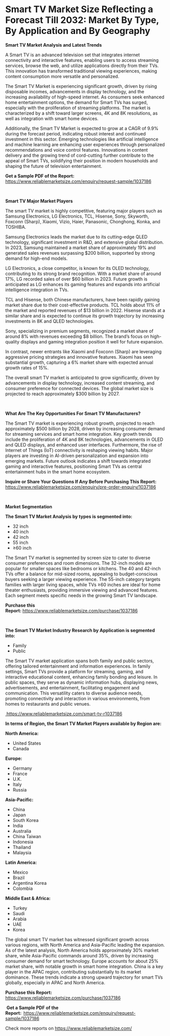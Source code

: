 <p><h1>Smart TV Market Size Reflecting a Forecast Till 2032: Market By Type, By Application and By Geography</h1></p><p><strong>Smart TV Market Analysis and Latest Trends</strong></p>
<p><p>A Smart TV is an advanced television set that integrates internet connectivity and interactive features, enabling users to access streaming services, browse the web, and utilize applications directly from their TVs. This innovation has transformed traditional viewing experiences, making content consumption more versatile and personalized.</p><p>The Smart TV Market is experiencing significant growth, driven by rising disposable incomes, advancements in display technology, and the increasing availability of high-speed internet. As consumers seek enhanced home entertainment options, the demand for Smart TVs has surged, especially with the proliferation of streaming platforms. The market is characterized by a shift toward larger screens, 4K and 8K resolutions, as well as integration with smart home devices.</p><p>Additionally, the Smart TV Market is expected to grow at a CAGR of 9.9% during the forecast period, indicating robust interest and continued investment in this sector. Emerging technologies like artificial intelligence and machine learning are enhancing user experiences through personalized recommendations and voice control features. Innovations in content delivery and the growing trend of cord-cutting further contribute to the appeal of Smart TVs, solidifying their position in modern households and shaping the future of television entertainment.</p></p>
<p><strong>Get a Sample PDF of the Report:&nbsp;</strong> <a href="https://www.reliablemarketsize.com/enquiry/request-sample/1037186?utm_campaign=1845&utm_medium=2&utm_source=Github&utm_content=ia&utm_term=12022025&utm_id=smart-tv">https://www.reliablemarketsize.com/enquiry/request-sample/1037186</a></p>
<p>&nbsp;</p>
<p><strong>Smart TV Major Market Players</strong></p>
<p><p>The smart TV market is highly competitive, featuring major players such as Samsung Electronics, LG Electronics, TCL, Hisense, Sony, Skyworth, Foxconn (Sharp), Xiaomi, Vizio, Haier, Panasonic, Chonghong, Konka, and TOSHIBA. </p><p>Samsung Electronics leads the market due to its cutting-edge QLED technology, significant investment in R&D, and extensive global distribution. In 2023, Samsung maintained a market share of approximately 19% and generated sales revenues surpassing $200 billion, supported by strong demand for high-end models.</p><p>LG Electronics, a close competitor, is known for its OLED technology, contributing to its strong brand recognition. With a market share of around 17%, LG recorded sales of over $60 billion in 2023. Future growth is anticipated as LG enhances its gaming features and expands into artificial intelligence integration in TVs.</p><p>TCL and Hisense, both Chinese manufacturers, have been rapidly gaining market share due to their cost-effective products. TCL holds about 11% of the market and reported revenues of $13 billion in 2022. Hisense stands at a similar share and is expected to continue its growth trajectory by increasing investments in 8K and QLED technologies.</p><p>Sony, specializing in premium segments, recognized a market share of around 8% with revenues exceeding $8 billion. The brand’s focus on high-quality displays and gaming integration position it well for future expansion.</p><p>In contrast, newer entrants like Xiaomi and Foxconn (Sharp) are leveraging aggressive pricing strategies and innovative features. Xiaomi has seen substantial growth, capturing a 6% market share with expected annual growth rates of 15%.</p><p>The overall smart TV market is anticipated to grow significantly, driven by advancements in display technology, increased content streaming, and consumer preference for connected devices. The global market size is projected to reach approximately $300 billion by 2027.</p></p>
<p>&nbsp;</p>
<p><strong>What Are The Key Opportunities For Smart TV Manufacturers?</strong></p>
<p><p>The Smart TV market is experiencing robust growth, projected to reach approximately $500 billion by 2028, driven by increasing consumer demand for streaming services and smart home integration. Key growth trends include the proliferation of 4K and 8K technologies, advancements in OLED and QLED displays, and enhanced user interfaces. Furthermore, the rise of Internet of Things (IoT) connectivity is reshaping viewing habits. Major players are investing in AI-driven personalization and expansion into emerging markets. Future outlook indicates a shift towards integrated gaming and interactive features, positioning Smart TVs as central entertainment hubs in the smart home ecosystem.</p></p>
<p><strong>Inquire or Share Your Questions If Any Before Purchasing This Report:</strong> <a href="https://www.reliablemarketsize.com/enquiry/pre-order-enquiry/1037186?utm_campaign=1845&utm_medium=2&utm_source=Github&utm_content=ia&utm_term=12022025&utm_id=smart-tv">https://www.reliablemarketsize.com/enquiry/pre-order-enquiry/1037186</a></p>
<p>&nbsp;</p>
<p><strong>Market Segmentation</strong></p>
<p><strong>The Smart TV Market Analysis by types is segmented into:</strong></p>
<p><ul><li>32 inch</li><li>40 inch</li><li>42 inch</li><li>55 inch</li><li>≥60 inch</li></ul></p>
<p><p>The Smart TV market is segmented by screen size to cater to diverse consumer preferences and room dimensions. The 32-inch models are popular for smaller spaces like bedrooms or kitchens. The 40 and 42-inch TVs offer a balance for mid-sized rooms, appealing to budget-conscious buyers seeking a larger viewing experience. The 55-inch category targets families with larger living spaces, while TVs ≥60 inches are ideal for home theater enthusiasts, providing immersive viewing and advanced features. Each segment meets specific needs in the growing Smart TV landscape.</p></p>
<p><strong>Purchase this Report:&nbsp;</strong><a href="https://www.reliablemarketsize.com/purchase/1037186?utm_campaign=1845&utm_medium=2&utm_source=Github&utm_content=ia&utm_term=12022025&utm_id=smart-tv">https://www.reliablemarketsize.com/purchase/1037186</a></p>
<p>&nbsp;</p>
<p><strong>The Smart TV Market Industry Research by Application is segmented into:</strong></p>
<p><ul><li>Family</li><li>Public</li></ul></p>
<p><p>The Smart TV market application spans both family and public sectors, offering tailored entertainment and information experiences. In family settings, Smart TVs provide a platform for streaming, gaming, and interactive educational content, enhancing family bonding and leisure. In public spaces, they serve as dynamic information hubs, displaying news, advertisements, and entertainment, facilitating engagement and communication. This versatility caters to diverse audience needs, promoting connectivity and interaction in various environments, from homes to restaurants and public venues.</p></p>
<p><a href="https://www.reliablemarketsize.com/smart-tv-r1037186?utm_campaign=1845&utm_medium=2&utm_source=Github&utm_content=ia&utm_term=12022025&utm_id=smart-tv">&nbsp;https://www.reliablemarketsize.com/smart-tv-r1037186</a></p>
<p><strong>In terms of Region, the Smart TV Market Players available by Region are:</strong></p>
<p>
    <p> <strong> North America: </strong>
        <ul>
            <li>United States</li>
            <li>Canada</li>
        </ul>
        </p> 
    <p> <strong> Europe: </strong>
        <ul>
            <li>Germany</li>
            <li>France</li>
            <li>U.K.</li>
            <li>Italy</li>
            <li>Russia</li>
        </ul>
        </p> 
    <p> <strong> Asia-Pacific: </strong>
        <ul>
            <li>China</li>
            <li>Japan</li>
            <li>South Korea</li>
            <li>India</li>
            <li>Australia</li>
            <li>China Taiwan</li>
            <li>Indonesia</li>
            <li>Thailand</li>
            <li>Malaysia</li>
        </ul>
        </p> 
    <p> <strong> Latin America: </strong>
        <ul>
            <li>Mexico</li>
            <li>Brazil</li>
            <li>Argentina Korea</li>
            <li>Colombia</li>
        </ul>
        </p> 
    <p> <strong> Middle East & Africa: </strong>
        <ul>
            <li>Turkey</li>
            <li>Saudi</li>
            <li>Arabia</li>
            <li>UAE</li>
            <li>Korea</li>
        </ul>
    </p>
    </p>
<p><p>The global smart TV market has witnessed significant growth across various regions, with North America and Asia-Pacific leading the expansion. As of the latest analysis, North America holds approximately 30% market share, while Asia-Pacific commands around 35%, driven by increasing consumer demand for smart technology. Europe accounts for about 25% market share, with notable growth in smart home integration. China is a key player in the APAC region, contributing substantially to its market dominance. These trends indicate a strong upward trajectory for smart TVs globally, especially in APAC and North America.</p></p>
<p><strong>Purchase this Report: </strong><a href="https://www.reliablemarketsize.com/purchase/1037186?utm_campaign=1845&utm_medium=2&utm_source=Github&utm_content=ia&utm_term=12022025&utm_id=smart-tv">https://www.reliablemarketsize.com/purchase/1037186</a></p>
<p>&nbsp;<strong>Get a Sample PDF of the Report:&nbsp;&nbsp;</strong><a href="https://www.reliablemarketsize.com/enquiry/request-sample/1037186?utm_campaign=1845&utm_medium=2&utm_source=Github&utm_content=ia&utm_term=12022025&utm_id=smart-tv">https://www.reliablemarketsize.com/enquiry/request-sample/1037186</a></p>
<p><strong></strong></p>
<p>Check more reports on <a href="https://www.reliablemarketsize.com/?utm_campaign=1845&utm_medium=2&utm_source=Github&utm_content=ia&utm_term=12022025&utm_id=smart-tv">https://www.reliablemarketsize.com/</a></p>